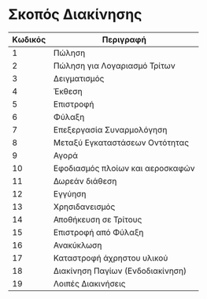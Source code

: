 # Σκοπός Διακίνησης

| Κωδικός | Περιγραφή                        |
|---------|----------------------------------|
| 1       | Πώληση                           |
| 2       | Πώληση για Λογαριασμό Τρίτων     |
| 3       | Δειγματισμός                     |
| 4       | Έκθεση                           |
| 5       | Επιστροφή                        |
| 6       | Φύλαξη                           |
| 7       | Επεξεργασία Συναρμολόγηση        |
| 8       | Μεταξύ Εγκαταστάσεων Οντότητας   |
| 9       | Αγορά                            |
| 10      | Εφοδιασμός πλοίων και αεροσκαφών |
| 11      | Δωρεάν διάθεση                   |
| 12      | Εγγύηση                          |
| 13      | Χρησιδανεισμός                   |
| 14      | Αποθήκευση σε Τρίτους            |
| 15      | Επιστροφή από Φύλαξη             |
| 16      | Ανακύκλωση                       |
| 17      | Καταστροφή άχρηστου υλικού       |
| 18      | Διακίνηση Παγίων (Ενδοδιακίνηση) |
| 19      | Λοιπές Διακινήσεις               |
